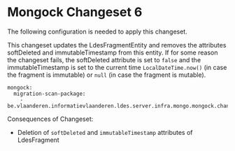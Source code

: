 # Mongock Changeset 6

The following configuration is needed to apply this changeset.

This changeset updates the LdesFragmentEntity and removes the attributes softDeleted and immutableTimestamp from this entity. If for some reason the changeset fails, the softDeleted attribute is set to `false` and the immutableTimestamp is set to the current time `LocalDateTime.now()` (in case the fragment is immutable) or `null` (in case the fragment is mutable).

```
mongock:
  migration-scan-package:
    - be.vlaanderen.informatievlaanderen.ldes.server.infra.mongo.mongock.changeset6
```

Consequences of Changeset:
* Deletion of `softDeleted` and `immutableTimestamp` attributes of LdesFragment
